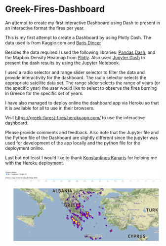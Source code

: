 # Greek-Fires-Dashboard
An attempt to create my first interactive Dashboard using Dash to present in an interactive format the fires per year.

This is my first attempt to create a Dashboard by using Plotly Dash. The data used is from Kaggle.com and [Baris Dincer](https://www.kaggle.com/datasets/brsdincer/2000-2021-tunisiaisraelgreeceitaly-nasa)

Besides the data required I used the following libraries: [Pandas](https://pandas.pydata.org/),[Dash](https://plotly.com/dash/), and the Mapbox Density Heatmap from [Plotly](https://plotly.com/python/mapbox-density-heatmaps/). Also used [Jupyter Dash](https://github.com/plotly/jupyter-dash) to present the dash results by using the Jupyter Notebook.

I used a radio selector and range slider selector to filter the data and provide interactivity for the dashboard. The radio selector selects the appropriate satellite data set. The range slider selects the range of years (or the specific year) the user would like to select to observe the fires burning in Greece for the specific set of years.

I have also managed to deploy online the dashboard app via Heroku so that it is available for all to use in their browsers.

Visit https://greek-forest-fires.herokuapp.com/  to use the interactive dashboard.

Please provide comments and feedback. Also note that the Jupyter file and the Python file of the Dashboard are slightly different since the jupyter was used for development of the app locally and the python file for the deployment online.

Last but not least I would like to thank [Konstantinos Kanaris](https://github.com/KostantinosKan) for helping me with the Heroku deployment.

![result](fires.png)
